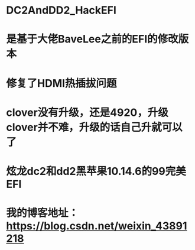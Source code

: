 # DC2AndDD2_HackEFI
# 是基于大佬BaveLee之前的EFI的修改版本
# 修复了HDMI热插拔问题
# clover没有升级，还是4920，升级clover并不难，升级的话自己升就可以了
# 炫龙dc2和dd2黑苹果10.14.6的99完美EFI
# 我的博客地址：https://blog.csdn.net/weixin_43891218
